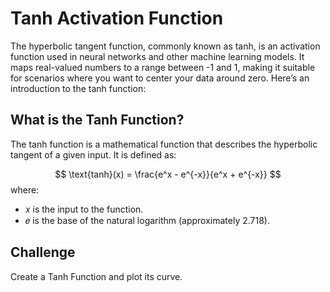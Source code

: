 # Tanh Activation Function

The hyperbolic tangent function, commonly known as tanh, is an activation function used in neural networks and other machine learning models. It maps real-valued numbers to a range between -1 and 1, making it suitable for scenarios where you want to center your data around zero. Here’s an introduction to the tanh function:

## What is the Tanh Function?
The tanh function is a mathematical function that describes the hyperbolic tangent of a given input. It is defined as:

$$
\text{tanh}(x) = \frac{e^x - e^{-x}}{e^x + e^{-x}}
$$
where:

- 𝑥 is the input to the function.
- 𝑒 is the base of the natural logarithm (approximately 2.718).

## Challenge

Create a Tanh Function and plot its curve.
